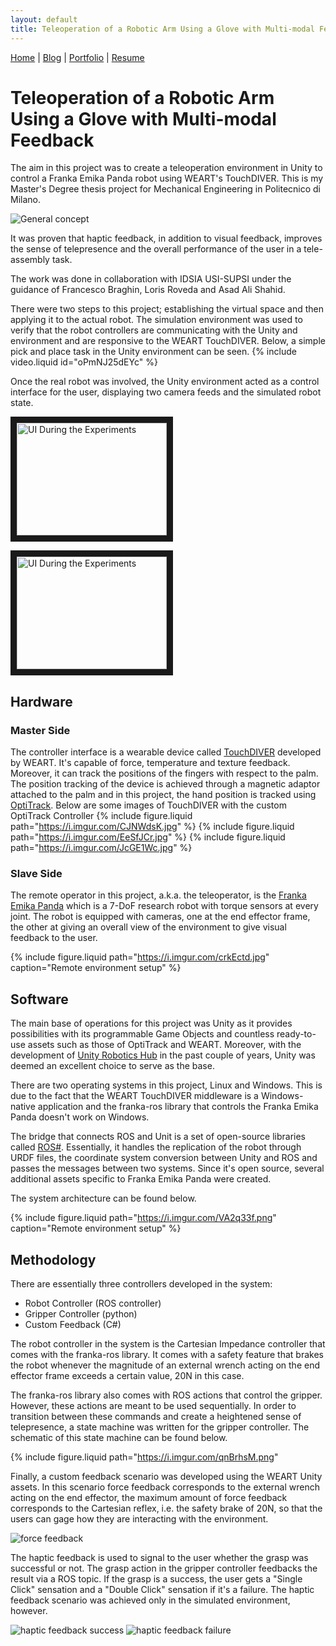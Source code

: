 ```yaml
---
layout: default
title: Teleoperation of a Robotic Arm Using a Glove with Multi-modal Feedback
---
```


[Home](/) | [Blog](/blog) | [Portfolio](/portfolio) | [Resume](/resume)

# Teleoperation of a Robotic Arm Using a Glove with Multi-modal Feedback

The aim in this project was to create a teleoperation environment in Unity to control a Franka Emika Panda robot using WEART's TouchDIVER. This is my Master's Degree thesis project for Mechanical Engineering in Politecnico di Milano.

![General concept](https://i.imgur.com/Fv5AHpw.jpg)

It was proven that haptic feedback, in addition to visual feedback, improves the sense of telepresence and the overall performance of the user in a tele-assembly task.

The work was done in collaboration with IDSIA USI-SUPSI under the guidance of Francesco Braghin, Loris Roveda and Asad Ali Shahid.

There were two steps to this project; establishing the virtual space and then applying it to the actual robot.
The simulation environment was used to verify that the robot controllers are communicating with the Unity and environment and are responsive to the WEART TouchDIVER. Below, a simple pick and place task in the Unity environment can be seen.
{% include video.liquid id="oPmNJ25dEYc" %}

Once the real robot was involved, the Unity environment acted as a control interface for the user, displaying two camera feeds and the simulated robot state.

<a href="http://www.youtube.com/watch?feature=player_embedded&v=hsfufMpFk60
" target="_blank"><img src="http://img.youtube.com/vi/hsfufMpFk60/0.jpg" 
alt="UI During the Experiments" width="240" height="180" border="10" /></a>

<a href="http://www.youtube.com/watch?feature=player_embedded&v=GUH9oQvIqe0
" target="_blank"><img src="http://img.youtube.com/vi/GUH9oQvIqe0/0.jpg" 
alt="UI During the Experiments" width="240" height="180" border="10" /></a>

<!-- {% include video.liquid id="hsfufMpFk60" %}
{% include video.liquid id="GUH9oQvIqe0" %} -->

## Hardware

### Master Side

The controller interface is a wearable device called [TouchDIVER](https://www.weart.it) developed by WEART. It's capable of force, temperature and texture feedback. Moreover, it can track the positions of the fingers with respect to the palm. The position tracking of the device is achieved through a magnetic adaptor attached to the palm and in this project, the hand position is tracked using [OptiTrack](https://optitrack.com/). Below are some images of TouchDIVER with the custom OptiTrack Controller
{% include figure.liquid path="https://i.imgur.com/CJNWdsK.jpg" %}
{% include figure.liquid path="https://i.imgur.com/EeSfJCr.jpg" %}
{% include figure.liquid path="https://i.imgur.com/JcGE1Wc.jpg" %}

### Slave Side

The remote operator in this project, a.k.a. the teleoperator, is the [Franka Emika Panda](https://www.franka.de/) which is a 7-DoF research robot with torque sensors at every joint. The robot is equipped with cameras, one at the end effector frame, the other at giving an overall view of the environment to give visual feedback to the user.

{% include figure.liquid path="https://i.imgur.com/crkEctd.jpg" caption="Remote environment setup" %}

## Software

The main base of operations for this project was Unity as it provides possibilities with its programmable Game Objects and countless ready-to-use assets such as those of OptiTrack and WEART. Moreover, with the development of [Unity Robotics Hub](https://github.com/Unity-Technologies/Unity-Robotics-Hub) in the past couple of years, Unity was deemed an excellent choice to serve as the base.

There are two operating systems in this project, Linux and Windows. This is due to the fact that the WEART TouchDIVER middleware is a Windows-native application and the franka-ros library that controls the Franka Emika Panda doesn't work on Windows.

The bridge that connects ROS and Unit is a set of open-source libraries called [ROS#](https://github.com/siemens/ros-sharp). Essentially, it handles the replication of the robot through URDF files, the coordinate system conversion between Unity and ROS and passes the messages between two systems. Since it's open source, several additional assets specific to Franka Emika Panda were created.

The system architecture can be found below.

{% include figure.liquid path="https://i.imgur.com/VA2q33f.png" caption="Remote environment setup" %}

## Methodology

There are essentially three controllers developed in the system:

- Robot Controller (ROS controller)
- Gripper Controller (python)
- Custom Feedback (C#)

The robot controller in the system is the Cartesian Impedance controller that comes with the franka-ros library. It comes with a safety feature that brakes the robot whenever the magnitude of an external wrench acting on the end effector frame exceeds a certain value, 20N in this case.

The franka-ros library also comes with ROS actions that control the gripper. However, these actions are meant to be used sequentially. In order to transition between these commands and create a heightened sense of telepresence, a state machine was written for the gripper controller. The schematic of this state machine can be found below.

{% include figure.liquid path="https://i.imgur.com/qnBrhsM.png"

Finally, a custom feedback scenario was developed using the WEART Unity assets. In this scenario force feedback corresponds to the external wrench acting on the end effector, the maximum amount of force feedback corresponds to the Cartesian reflex, i.e. the safety brake of 20N, so that the users can gage how they are interacting with the environment.

![force feedback](https://i.imgur.com/aAZUaEd.png "Force Feedback scenario")

The haptic feedback is used to signal to the user whether the grasp was successful or not. The grasp action in the gripper controller feedbacks the result via a ROS topic. If the grasp is a success, the user gets a "Single Click" sensation and a "Double Click" sensation if it's a failure. The haptic feedback scenario was achieved only in the simulated environment, however.

![haptic feedback success](https://i.imgur.com/yOP0TlJ.png "Haptic Feedback scenario 1")
![haptic feedback failure](https://i.imgur.com/Wc6z8k7.png "Haptic Feedback scenario 2")
